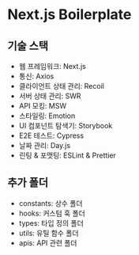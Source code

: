 # Next.js Boilerplate

## 기술 스택

- 웹 프레임워크: Next.js
- 통신: Axios
- 클라이언트 상태 관리: Recoil
- 서버 상태 관리: SWR
- API 모킹: MSW
- 스타일링: Emotion
- UI 컴포넌트 탐색기: Storybook
- E2E 테스트: Cypress
- 날짜 관리: Day.js
- 린팅 & 포맷팅: ESLint & Prettier

## 추가 폴더

- constants: 상수 폴더
- hooks: 커스텀 훅 폴더
- types: 타입 정의 폴더
- utils: 유틸 함수 폴더
- apis: API 관련 폴더
